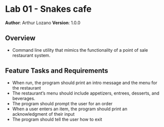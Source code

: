 # Lab 01 - Snakes cafe

**Author**: Arthur Lozano
**Version**: 1.0.0


## Overview
- Command line utility that mimics the functionality of a point of sale restaurant system.


## Feature Tasks and Requirements
- When run, the program should print an intro message and the menu for the restaurant
- The restaurant’s menu should include appetizers, entrees, desserts, and beverages.
- The program should prompt the user for an order
- When a user enters an item, the program should print an acknowledgment of their input
- The program should tell the user how to exit